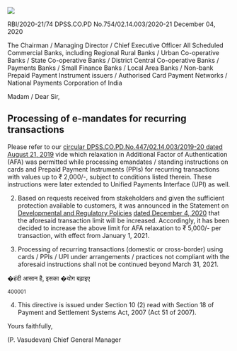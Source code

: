 ![](_page_0_Picture_0.jpeg)

RBI/2020-21/74 DPSS.CO.PD No.754/02.14.003/2020-21 December 04, 2020

The Chairman / Managing Director / Chief Executive Officer All Scheduled Commercial Banks, including Regional Rural Banks / Urban Co-operative Banks / State Co-operative Banks / District Central Co-operative Banks / Payments Banks / Small Finance Banks / Local Area Banks / Non-bank Prepaid Payment Instrument issuers / Authorised Card Payment Networks / National Payments Corporation of India

Madam / Dear Sir,

## **Processing of e-mandates for recurring transactions**

Please refer to our [circular DPSS.CO.PD.No.447/02.14.003/2019-20 dated August 21, 2019](https://www.rbi.org.in/Scripts/NotificationUser.aspx?Id=11668&Mode=0) vide which relaxation in Additional Factor of Authentication (AFA) was permitted while processing emandates / standing instructions on cards and Prepaid Payment Instruments (PPIs) for recurring transactions with values up to ₹ 2,000/-, subject to conditions listed therein. These instructions were later extended to Unified Payments Interface (UPI) as well.

2. Based on requests received from stakeholders and given the sufficient protection available to customers, it was announced in the Statement on [Developmental and Regulatory Policies](https://www.rbi.org.in/Scripts/BS_PressReleaseDisplay.aspx?prid=50748)  [dated December 4, 2020](https://www.rbi.org.in/Scripts/BS_PressReleaseDisplay.aspx?prid=50748) that the aforesaid transaction limit will be increased. Accordingly, it has been decided to increase the above limit for AFA relaxation to ₹ 5,000/- per transaction, with effect from January 1, 2021.

3. Processing of recurring transactions (domestic or cross-border) using cards / PPIs / UPI under arrangements / practices not compliant with the aforesaid instructions shall not be continued beyond March 31, 2021.

�हंदी आसान है, इसका �योग बढ़ाइए

<sup>400001</sup>

4. This directive is issued under Section 10 (2) read with Section 18 of Payment and Settlement Systems Act, 2007 (Act 51 of 2007).

Yours faithfully,

(P. Vasudevan) Chief General Manager